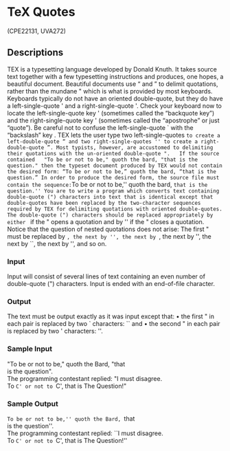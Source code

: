 # TeX Quotes

(CPE22131, UVA272)

## Descriptions

TEX is a typesetting language developed by Donald Knuth. It takes source text together with a few typesetting instructions and produces, one hopes, a beautiful document. Beautiful documents use “ and ” to delimit quotations, rather than the mundane " which is what is provided by most keyboards. Keyboards typically do not have an oriented double-quote, but they do have a left-single-quote ' and a right-single-quote '. Check your keyboard now to locate the left-single-quote key ' (sometimes called the “backquote key”) and the right-single-quote key ' (sometimes called the “apostrophe” or just “quote”). Be careful not to confuse the left-single-quote ` with the “backslash” key \. TEX lets the user type two left-single-quotes `` to create a left-double-quote “ and two right-single-quotes '' to create a right-double-quote ”. Most typists, however, are accustomed to delimiting their quotations with the un-oriented double-quote ".  
If the source contained  
"To be or not to be," quoth the bard, "that is the question."
then the typeset document produced by TEX would not contain the desired form:
“To be or not to be,” quoth the bard, “that is the question.”
In order to produce the desired form, the source file must contain the sequence:
``To be or not to be,'' quoth the bard, ``that is the question.''
You are to write a program which converts text containing double-quote (") characters into text
that is identical except that double-quotes have been replaced by the two-character sequences required
by TEX for delimiting quotations with oriented double-quotes. The double-quote (") characters should
be replaced appropriately by either `` if the " opens a quotation and by '' if the " closes a quotation.
Notice that the question of nested quotations does not arise: The first " must be replaced by ``, the
next by '', the next by ``, the next by '', the next by ``, the next by '', and so on.
### Input
Input will consist of several lines of text containing an even number of double-quote (") characters. Input is ended with an end-of-file character.
### Output
The text must be output exactly as it was input except that:
• the first " in each pair is replaced by two ` characters: `` and
• the second " in each pair is replaced by two ' characters: ''.
### Sample Input
"To be or not to be," quoth the Bard, "that  
is the question".  
The programming contestant replied: "I must disagree.  
To `C' or not to `C', that is The Question!"  
### Sample Output
``To be or not to be,'' quoth the Bard, ``that  
is the question''.  
The programming contestant replied: ``I must disagree.  
To `C' or not to `C', that is The Question!''  